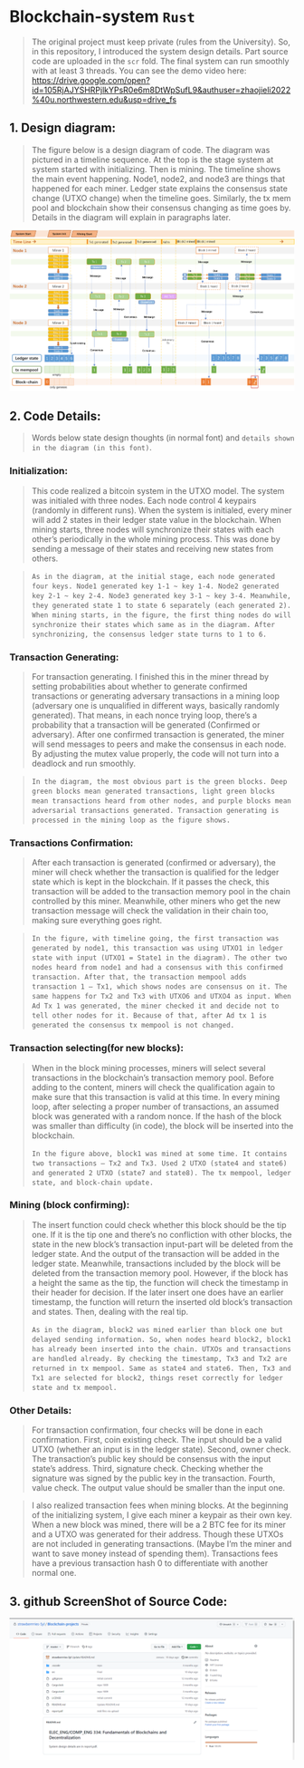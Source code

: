 # Blockchain-system   `Rust`

>   The original project must keep private (rules from the University). So, in this repository, I introduced the system design details. Part source code are uploaded in the `scr` fold. The final system can run smoothly with at least 3 threads. You can see the demo video here: https://drive.google.com/open?id=105RjAJYSHRPjlkYPsR0e6m8DtWpSufL9&authuser=zhaojieli2022%40u.northwestern.edu&usp=drive_fs

## 1. Design diagram:
> The figure below is a design diagram of code. The diagram was pictured in a timeline sequence. At the top is the stage system at system started with initializing. Then is mining. The timeline shows the main event happening. Node1, node2, and node3 are things that happened for each miner. Ledger state explains the consensus state change (UTXO change) when the timeline goes. Similarly, the tx mem pool and blockchain show their consensus changing as time goes by. Details in the diagram will explain in paragraphs later.
  
![image](System_diagram.png)

## 2. Code Details:

> Words below state design thoughts (in normal font) and `details shown in the diagram (in this font)`.

### Initialization:
> This code realized a bitcoin system in the UTXO model. The system was initialed with three nodes. Each node control 4 keypairs (randomly in different runs). When the system is initialed, every miner will add 2 states in their ledger state value in the blockchain. When mining starts, three nodes will synchronize their states with each other’s periodically in the whole mining process. This was done by sending a message of their states and receiving new states from others. 
>   
>   
 
> `As in the diagram, at the initial stage, each node generated four keys. Node1 generated key 1-1 ~ key 1-4. Node2 generated key 2-1 ~ key 2-4. Node3 generated key 3-1 ~ key 3-4. Meanwhile, they generated state 1 to state 6 separately (each generated 2). When mining starts, in the figure, the first thing nodes do will synchronize their states which same as in the diagram. After synchronizing, the consensus ledger state turns to 1 to 6.`

### Transaction Generating:

> For transaction generating. I finished this in the miner thread by setting probabilities about whether to generate confirmed transactions or generating adversary transactions in a mining loop (adversary one is unqualified in different ways, basically randomly generated). That means, in each nonce trying loop, there’s a probability that a transaction will be generated (Confirmed or adversary). After one confirmed transaction is generated, the miner will send messages to peers and make the consensus in each node. By adjusting the mutex value properly, the code will not turn into a deadlock and run smoothly. 


> `In the diagram, the most obvious part is the green blocks. Deep green blocks mean generated transactions, light green blocks mean transactions heard from other nodes, and purple blocks mean adversarial transactions generated. Transaction generating is processed in the mining loop as the figure shows.`

### Transactions Confirmation:

> After each transaction is generated (confirmed or adversary), the miner will check whether the transaction is qualified for the ledger state which is kept in the blockchain. If it passes the check, this transaction will be added to the transaction memory pool in the chain controlled by this miner. Meanwhile, other miners who get the new transaction message will check the validation in their chain too, making sure everything goes right. 

>
> `In the figure, with timeline going, the first transaction was generated by node1, this transaction was using UTXO1 in ledger state with input (UTXO1 = State1 in the diagram). The other two nodes heard from node1 and had a consensus with this confirmed transaction. After that, the transaction mempool adds transaction 1 – Tx1, which shows nodes are consensus on it. The same happens for Tx2 and Tx3 with UTXO6 and UTXO4 as input. When Ad Tx 1 was generated, the miner checked it and decide not to tell other nodes for it. Because of that, after Ad tx 1 is generated the consensus tx mempool is not changed.`

### Transaction selecting(for new blocks):
> When in the block mining processes, miners will select several transactions in the blockchain’s transaction memory pool. Before adding to the content, miners will check the qualification again to make sure that this transaction is valid at this time. In every mining loop, after selecting a proper number of transactions, an assumed block was generated with a random nonce. If the hash of the block was smaller than difficulty (in code), the block will be inserted into the blockchain. 
> 
> `In the figure above, block1 was mined at some time. It contains two transactions – Tx2 and Tx3. Used 2 UTXO (state4 and state6) and generated 2 UTXO (state7 and state8). The tx mempool, ledger state, and block-chain update.`

### Mining (block confirming):
> The insert function could check whether this block should be the tip one. If it is the tip one and there’s no confliction with other blocks, the state in the new block’s transaction input-part will be deleted from the ledger state. And the output of the transaction will be added in the ledger state. Meanwhile, transactions included by the block will be deleted from the transaction memory pool. However, if the block has a height the same as the tip, the function will check the timestamp in their header for decision. If the later insert one does have an earlier timestamp, the function will return the inserted old block’s transaction and states. Then, dealing with the real tip. 
> 
> `As in the diagram, block2 was mined earlier than block one but delayed sending information. So, when nodes heard block2, block1 has already been inserted into the chain. UTXOs and transactions are handled already. By checking the timestamp, Tx3 and Tx2 are returned in tx mempool. Same as state4 and state6. Then, Tx3 and Tx1 are selected for block2, things reset correctly for ledger state and tx mempool.`

### Other Details:
> For transaction confirmation, four checks will be done in each confirmation. First, coin existing check. The input should be a valid UTXO (whether an input is in the ledger state). Second, owner check. The transaction’s public key should be consensus with the input state’s address. Third, signature check.  Checking whether the signature was signed by the public key in the transaction. Fourth, value check. The output value should be smaller than the input one.

> I also realized transaction fees when mining blocks. At the beginning of the initializing system, I give each miner a keypair as their own key. When a new block was mined, there will be a 2 BTC fee for its miner and a UTXO was generated for their address. Though these UTXOs are not included in generating transactions. (Maybe I’m the miner and want to save money instead of spending them). Transactions fees have a previous transaction hash 0 to differentiate with another normal one. 


## 3. github ScreenShot of Source Code:
![image](image.png)
